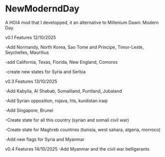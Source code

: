 # NewModerndDay
A HOI4 mod that I developped, it an alternative to Millenium Dawn: Modern Day. 

v0.1 Features 12/10/2025

-Add Normandy, North Korea, Sao Tome and Principe, Timor-Leste, Seychelles, Mauritius

-add California, Texas, Florida, New England, Comoros

-create new states for Syria and Serbia


v0.3 Features 13/10/2025

-Add Kabylia, Al Shabab, Somaliland, Puntland, Jubaland

-Add Syrian opposition, rojava, hts, kurdistan iraqi

-Add Singapore, Brunei

-Create state for all this country (syrian and somali civil war)

-Create state for Maghreb countries (tunisia, west sahara, algeria, morroco)

-Add new flags for Syria and Myanmar

v0.4 Features 14/10/2025
-Add Myanmar and the civil war belligerants
